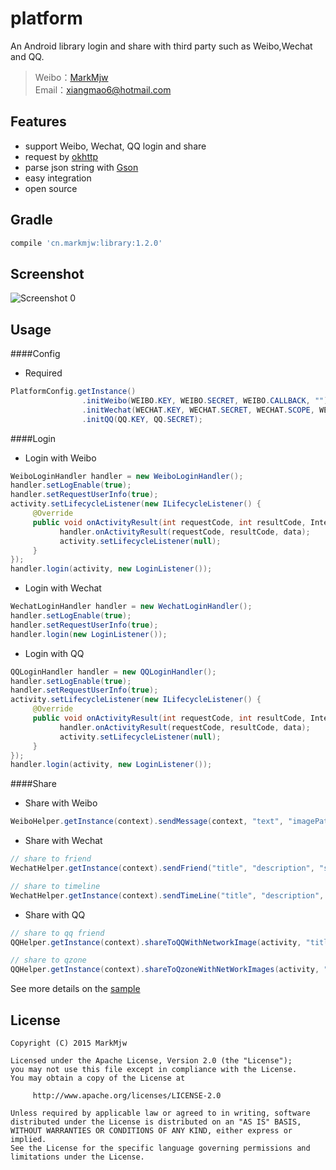 platform
================================
An Android library login and share with third party such as Weibo,Wechat and QQ.

> Weibo：<a href="http://weibo.com/markmjw" target="_blank">MarkMjw</a><br>
> Email：xiangmao6@hotmail.com

Features
------
* support Weibo, Wechat, QQ login and share
* request by [okhttp](https://github.com/square/okhttp)
* parse json string with [Gson](https://github.com/google/gson)
* easy integration
* open source

Gradle
------
```groovy
compile 'cn.markmjw:library:1.2.0'
```

Screenshot
-------
![Screenshot 0](https://raw.github.com/MarkMjw/platform/master/art/device-2015-12-18-215826.png)

Usage
-------
####Config
* Required
```java
PlatformConfig.getInstance()
                .initWeibo(WEIBO.KEY, WEIBO.SECRET, WEIBO.CALLBACK, "")
                .initWechat(WECHAT.KEY, WECHAT.SECRET, WECHAT.SCOPE, WECHAT.CALLBACK)
                .initQQ(QQ.KEY, QQ.SECRET);
```

####Login

* Login with Weibo
```java
WeiboLoginHandler handler = new WeiboLoginHandler();
handler.setLogEnable(true);
handler.setRequestUserInfo(true);
activity.setLifecycleListener(new ILifecycleListener() {
     @Override
     public void onActivityResult(int requestCode, int resultCode, Intent data) {
           handler.onActivityResult(requestCode, resultCode, data);
           activity.setLifecycleListener(null);
     }
});
handler.login(activity, new LoginListener());
```

* Login with Wechat
```java
WechatLoginHandler handler = new WechatLoginHandler();
handler.setLogEnable(true);
handler.setRequestUserInfo(true);
handler.login(new LoginListener());
```

* Login with QQ
```java
QQLoginHandler handler = new QQLoginHandler();
handler.setLogEnable(true);
handler.setRequestUserInfo(true);
activity.setLifecycleListener(new ILifecycleListener() {
     @Override
     public void onActivityResult(int requestCode, int resultCode, Intent data) {
           handler.onActivityResult(requestCode, resultCode, data);
           activity.setLifecycleListener(null);
     }
});
handler.login(activity, new LoginListener());
```

####Share

* Share with Weibo
```java
WeiboHelper.getInstance(context).sendMessage(context, "text", "imagePath");
```

* Share with Wechat
```java
// share to friend
WechatHelper.getInstance(context).sendFriend("title", "description", "shareUrl", thumbnail);

// share to timeline
WechatHelper.getInstance(context).sendTimeLine("title", "description", "shareUrl", thumbnail);
```
* Share with QQ
```java
// share to qq friend
QQHelper.getInstance(context).shareToQQWithNetworkImage(activity, "title", "description", "shareUrl", "imageUrl");

// share to qzone
QQHelper.getInstance(context).shareToQzoneWithNetWorkImages(activity, "title", "description", "shareUrl", images);
```


See more details on the [sample](https://github.com/MarkMjw/platform/blob/master/sample%2Fsrc%2Fmain%2Fjava%2Fcn%2Fmarkmjw%2Fplatform%2Fdemo%2FMainActivity.java)

License
-------
```
Copyright (C) 2015 MarkMjw

Licensed under the Apache License, Version 2.0 (the "License");
you may not use this file except in compliance with the License.
You may obtain a copy of the License at

     http://www.apache.org/licenses/LICENSE-2.0

Unless required by applicable law or agreed to in writing, software
distributed under the License is distributed on an "AS IS" BASIS,
WITHOUT WARRANTIES OR CONDITIONS OF ANY KIND, either express or implied.
See the License for the specific language governing permissions and
limitations under the License.
```